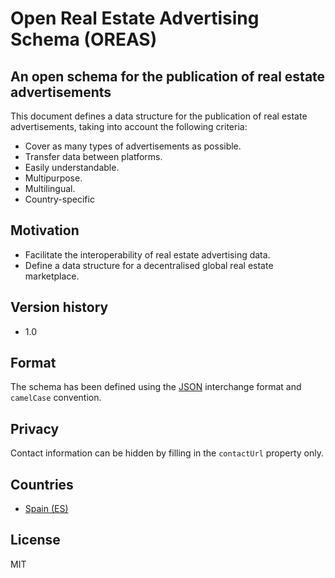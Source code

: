 # Open Real Estate Advertising Schema (OREAS)
## An open schema for the publication of real estate advertisements

This document defines a data structure for the publication of real estate advertisements, taking into account the following criteria:
- Cover as many types of advertisements as possible.
- Transfer data between platforms.
- Easily understandable.
- Multipurpose.
- Multilingual.
- Country-specific

## Motivation
- Facilitate the interoperability of real estate advertising data.
- Define a data structure for a decentralised global real estate marketplace.

## Version history
- 1.0

## Format
The schema has been defined using the [JSON](https://en.wikipedia.org/wiki/JSON) interchange format and `camelCase` convention.

## Privacy
Contact information can be hidden by filling in the `contactUrl` property only.

## Countries
- [Spain (ES)](/ES)

## License

MIT

